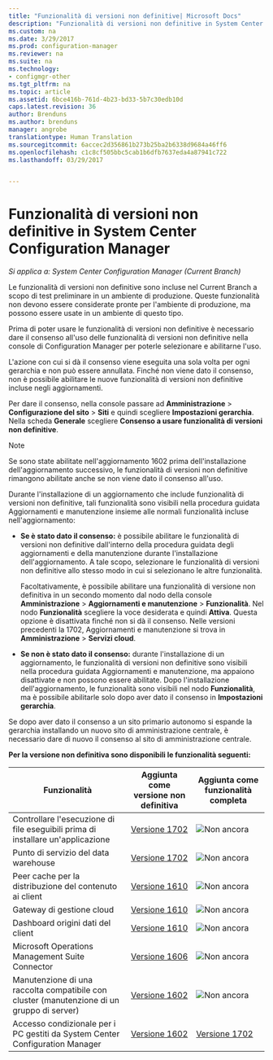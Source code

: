 ```yaml
---
title: "Funzionalità di versioni non definitive| Microsoft Docs"
description: "Funzionalità di versioni non definitive in System Center Configuration Manager"
ms.custom: na
ms.date: 3/29/2017
ms.prod: configuration-manager
ms.reviewer: na
ms.suite: na
ms.technology:
- configmgr-other
ms.tgt_pltfrm: na
ms.topic: article
ms.assetid: 6bce416b-761d-4b23-bd33-5b7c30edb10d
caps.latest.revision: 36
author: Brenduns
ms.author: brenduns
manager: angrobe
translationtype: Human Translation
ms.sourcegitcommit: 6accec2d356861b273b25ba2b6338d9684a46ff6
ms.openlocfilehash: c1c8cf505bbc5cab1b6dfb7637eda4a87941c722
ms.lasthandoff: 03/29/2017


---
```

# <a name="pre-release-features-in-system-center-configuration-manager"></a>Funzionalità di versioni non definitive in System Center Configuration Manager
*Si applica a: System Center Configuration Manager (Current Branch)*

 Le funzionalità di versioni non definitive sono incluse nel Current Branch a scopo di test preliminare in un ambiente di produzione. Queste funzionalità non devono essere considerate pronte per l'ambiente di produzione, ma possono essere usate in un ambiente di questo tipo.

 Prima di poter usare le funzionalità di versioni non definitive è necessario dare il consenso all'uso delle funzionalità di versioni non definitive nella console di Configuration Manager per poterle selezionare e abilitarne l'uso.  

L'azione con cui si dà il consenso viene eseguita una sola volta per ogni gerarchia e non può essere annullata. Finché non viene dato il consenso, non è possibile abilitare le nuove funzionalità di versioni non definitive incluse negli aggiornamenti.

Per dare il consenso, nella console passare ad **Amministrazione** > **Configurazione del sito** > **Siti** e quindi scegliere **Impostazioni gerarchia**. Nella scheda **Generale** scegliere **Consenso a usare funzionalità di versioni non definitive**.

 > [!NOTE]
 > Se sono state abilitate nell'aggiornamento 1602 prima dell'installazione dell'aggiornamento successivo, le funzionalità di versioni non definitive rimangono abilitate anche se non viene dato il consenso all'uso.

Durante l'installazione di un aggiornamento che include funzionalità di versioni non definitive, tali funzionalità sono visibili nella procedura guidata Aggiornamenti e manutenzione insieme alle normali funzionalità incluse nell'aggiornamento:
  - **Se è stato dato il consenso:** è possibile abilitare le funzionalità di versioni non definitive dall'interno della procedura guidata degli aggiornamenti e della manutenzione durante l'installazione dell'aggiornamento. A tale scopo, selezionare le funzionalità di versioni non definitive allo stesso modo in cui si selezionano le altre funzionalità.     

    Facoltativamente, è possibile abilitare una funzionalità di versione non definitiva in un secondo momento dal nodo della console **Amministrazione** > **Aggiornamenti e manutenzione** > **Funzionalità**. Nel nodo **Funzionalità** scegliere la voce desiderata e quindi **Attiva**. Questa opzione è disattivata finché non si dà il consenso. Nelle versioni precedenti la 1702, Aggiornamenti e manutenzione si trova in **Amministrazione** > **Servizi cloud**.
  -   **Se non è stato dato il consenso:** durante l'installazione di un aggiornamento, le funzionalità di versioni non definitive sono visibili nella procedura guidata Aggiornamenti e manutenzione, ma appaiono disattivate e non possono essere abilitate. Dopo l'installazione dell'aggiornamento, le funzionalità sono visibili nel nodo **Funzionalità**, ma è possibile abilitarle solo dopo aver dato il consenso in **Impostazioni gerarchia**.

Se dopo aver dato il consenso a un sito primario autonomo si espande la gerarchia installando un nuovo sito di amministrazione centrale, è necessario dare di nuovo il consenso al sito di amministrazione centrale.

**Per la versione non definitiva sono disponibili le funzionalità seguenti:**

 |Funzionalità          |Aggiunta come versione non definitiva | Aggiunta come funzionalità completa|  
|------------------|---------------------|---------------------|
| Controllare l'esecuzione di file eseguibili prima di installare un'applicazione  |   [Versione 1702](/sccm/apps/deploy-use/deploy-applications#how-to-check-for-running-executable-files-before-installing-an-application) |![Non ancora](media/83c5d168-8faf-4e8e-920b-528e3c43ffd4.gif)|
| Punto di servizio del data warehouse  |  [Versione 1702](/sccm/core/servers/manage/data-warehouse) |![Non ancora](media/83c5d168-8faf-4e8e-920b-528e3c43ffd4.gif)|
| Peer cache per la distribuzione del contenuto ai client |  [Versione 1610](/sccm/core/plan-design/hierarchy/client-peer-cache) |![Non ancora](media/83c5d168-8faf-4e8e-920b-528e3c43ffd4.gif)|
| Gateway di gestione cloud |  [Versione 1610](/sccm/core/clients/manage/plan-cloud-management-gateway) |![Non ancora](media/83c5d168-8faf-4e8e-920b-528e3c43ffd4.gif)|
| Dashboard origini dati del client |  [Versione 1610](/sccm/core/servers/deploy/configure/monitor-content-you-have-distributed#client-data-sources-dashboard) |![Non ancora](media/83c5d168-8faf-4e8e-920b-528e3c43ffd4.gif)|
| Microsoft Operations Management Suite Connector  | [Versione 1606](../../../core/clients/manage/sync-data-microsoft-operations-management-suite.md) |![Non ancora](media/83c5d168-8faf-4e8e-920b-528e3c43ffd4.gif)|
| Manutenzione di una raccolta compatibile con cluster (manutenzione di un gruppo di server)| [Versione 1602](../../../core/get-started/capabilities-in-technical-preview-1605.md#BKMK_ServerGroups)|![Non ancora](media/83c5d168-8faf-4e8e-920b-528e3c43ffd4.gif)|
|Accesso condizionale per i PC gestiti da System Center Configuration Manager | [Versione 1602](../../../protect/deploy-use/manage-access-to-o365-services-for-pcs-managed-by-sccm.md)     | [Versione 1702](/sccm/mdm/deploy-use/manage-access-to-services)                     |

